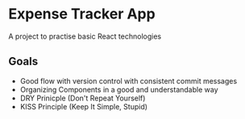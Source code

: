 # Expense Tracker App

A project to practise basic React technologies

## Goals

- Good flow with version control with consistent commit messages
- Organizing Components in a good and understandable way
- DRY Prinicple (Don't Repeat Yourself)
- KISS Principle (Keep It Simple, Stupid)

